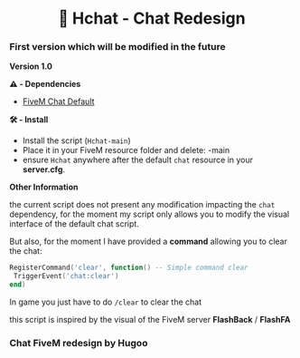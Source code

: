 <h1 align="center">🔖 Hchat - Chat Redesign</h1>

### First version which will be modified in the future

**Version 1.0**

**⚠️ - Dependencies**
- [FiveM Chat Default](https://github.com/citizenfx/cfx-server-data/tree/master/resources/%5Bgameplay%5D/chat)

**🛠 - Install**
- Install the script (``Hchat-main``)
- Place it in your FiveM resource folder and delete: -main
- ensure ``Hchat`` anywhere after the default ``chat`` resource in your **server.cfg**.

**Other Information**

the current script does not present any modification impacting the ``chat`` dependency, for the moment my script only allows you to modify the visual interface of the default chat script.

But also, for the moment I have provided a **command** allowing you to clear the chat:
```lua
RegisterCommand('clear', function() -- Simple command clear
 TriggerEvent('chat:clear')
end)
```
In game you just have to do ``/clear`` to clear the chat


this script is inspired by the visual of the FiveM server **FlashBack** / **FlashFA**

### Chat FiveM redesign by Hugoo
